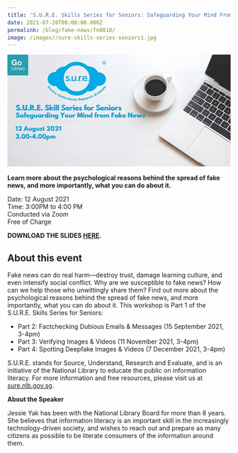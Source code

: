 ```yaml
---
title: 'S.U.R.E. Skills Series for Seniors: Safeguarding Your Mind From Fake News'
date: 2021-07-28T00:00:00.000Z
permalink: /blog/fake-news/fn0010/
image: /images//sure-skills-series-seniors1.jpg
---
```


![](/images//sure-skills-series-seniors1.jpg)

**Learn more about the psychological reasons behind the spread of fake news, and more importantly, what you can do about it.**

Date: 12 August 2021 <br>Time: 3:00PM to 4:00 PM<br>Conducted via Zoom<br>Free of Charge

**DOWNLOAD THE SLIDES [HERE](https://go.gov.sg/nlb-sure-12aug2021-slides).**

## About this event

Fake news can do real harm—destroy trust, damage learning culture, and even intensify social conflict. Why are we susceptible to fake news? How can we help those who unwittingly share them? Find out more about the psychological reasons behind the spread of fake news, and more importantly, what you can do about it. This workshop is Part 1 of the S.U.R.E. Skills Series for Seniors:

- Part 2: Factchecking Dubious Emails & Messages (15 September 2021, 3-4pm)
- Part 3: Verifying Images & Videos (11 November 2021, 3-4pm)
- Part 4: Spotting Deepfake Images & Videos (7 December 2021, 3-4pm)

S.U.R.E. stands for Source, Understand, Research and Evaluate, and is an initiative of the National Library to educate the public on information literacy. For more information and free resources, please visit us at [sure.nlb.gov.sg](https://sure.nlb.gov.sg/).



**About the Speaker**

Jessie Yak has been with the National Library Board for more than 8 years. She believes that information literacy is an important skill in the increasingly technology-driven society, and wishes to reach out and prepare as many citizens as possible to be literate consumers of the information around them.